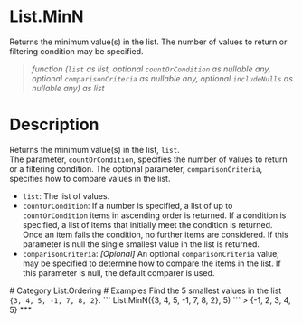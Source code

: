 ﻿# List.MinN
Returns the minimum value(s) in the list. The number of values to return or filtering condition may be specified.
> _function (<code>list</code> as list, optional <code>countOrCondition</code> as nullable any, optional <code>comparisonCriteria</code> as nullable any, optional <code>includeNulls</code> as nullable any) as list_
# Description 
Returns the minimum value(s) in the list, <code>list</code>.  
    The parameter, <code>countOrCondition</code>, specifies the number of values to return or a filtering condition. The optional parameter, <code>comparisonCriteria</code>, specifies how to compare values in the list.
 <ul>
        <li> <code>list</code>: The list of values.</li>
        <li> <code>countOrCondition</code>:  If a number is specified, a list of up to <code>countOrCondition</code> items in ascending order is returned. If a condition is specified, a list of items that initially meet the condition is returned. Once an item fails the condition, no further items are considered. If this parameter is null the single smallest value in the list is returned.</li>
<li><code>comparisonCriteria</code>: <i>[Opional]</i> An optional <code>comparisonCriteria</code> value, may be specified to determine how to compare the items in the list. If this parameter is null, the default comparer is used. 
 </ul>
# Category 
List.Ordering
# Examples 
Find the 5 smallest values in the list <code>{3, 4, 5, -1, 7, 8, 2}</code>.
```
List.MinN({3, 4, 5, -1, 7, 8, 2}, 5)
```
> {-1, 2, 3, 4, 5}
***
